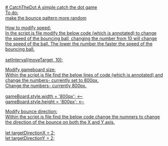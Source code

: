 <u># CatchTheDot <u/>
A simple catch the dot game <br>
To do:<br>
make the bounce pattern more random<br>

How to modify speed: <br>
In the script.js file modify the below code (which is annotated) to change the speed of the bouncing ball, changing the number from 10 will change the speed of the ball. The lower the number the faster the speed of the bouncing ball. <br>
<br>
setInterval(moveTarget, 10); <br>

Modify gameboard size:<br>
Within the script.js file find the below lines of code (which is annotated) and change the numbers- currently set to  800px.<br>
Change the numbers- currently 800px.<br>
<br>
gameBoard.style.width = '800px'; <--<br>
gameBoard.style.height = '800px'; <--<br>

Modify bounce direction: <br>
Within the script.js file find the below code change the numners to change the direction of the bounce on both the X and Y axis.<br> 
<br>
let targetDirectionX = 2;<br>
 let targetDirectionY = 2;<br>
